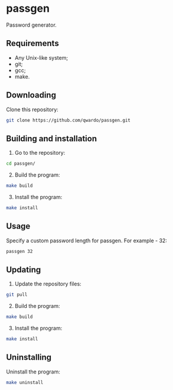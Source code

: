 # passgen
Password generator.

## Requirements
- Any Unix-like system;
- git;
- gcc;
- make.

## Downloading
Clone this repository:
```bash
git clone https://github.com/qwardo/passgen.git
```

## Building and installation
1. Go to the repository:
```bash
cd passgen/
```

2. Build the program:
```bash
make build
```

3. Install the program:
```bash
make install
```

## Usage
Specify a custom password length for passgen. For example - 32:
```bash
passgen 32
```

## Updating
1. Update the repository files:
```bash
git pull
```

2. Build the program:
```bash
make build
```

3. Install the program:
```bash
make install
```

## Uninstalling
Uninstall the program:
```bash
make uninstall
```
